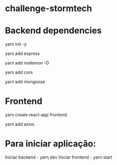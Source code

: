 # challenge-stormtech

# Backend dependencies

yarn init -y

yarn add express

yarn add nodemon -D

yarn add cors

yarn add mongoose

# Frontend 

yarn create react-app frontend

yarn add axios

# Para iniciar aplicação:

Iniciar backend - yarn dev 
Iniciar frontend - yarn start